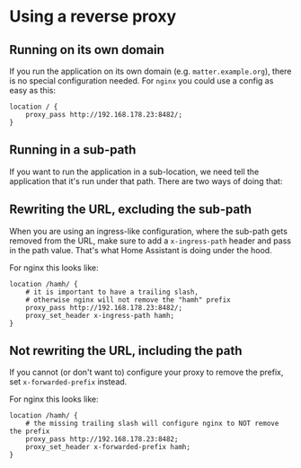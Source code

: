 # Using a reverse proxy

## Running on its own domain

If you run the application on its own domain (e.g. `matter.example.org`), there is no special configuration needed.
For `nginx` you could use a config as easy as this:

```nginx
location / {
    proxy_pass http://192.168.178.23:8482/;
}
```

## Running in a sub-path

If you want to run the application in a sub-location, we need tell the application that it's run under that path.
There are two ways of doing that:

## Rewriting the URL, excluding the sub-path

When you are using an ingress-like configuration, where the sub-path gets removed from the URL, make sure to add a
`x-ingress-path` header and pass in the path value. That's what Home Assistant is doing under the hood.

For nginx this looks like:

```nginx
location /hamh/ {
    # it is important to have a trailing slash,
    # otherwise nginx will not remove the "hamh" prefix
    proxy_pass http://192.168.178.23:8482/;
    proxy_set_header x-ingress-path hamh;
}
```

## Not rewriting the URL, including the path

If you cannot (or don't want to) configure your proxy to remove the prefix, set `x-forwarded-prefix` instead.

For nginx this looks like:

```nginx
location /hamh/ {
    # the missing trailing slash will configure nginx to NOT remove the prefix
    proxy_pass http://192.168.178.23:8482;
    proxy_set_header x-forwarded-prefix hamh;
}
```
